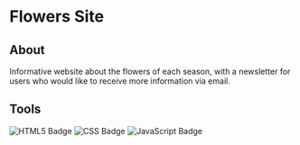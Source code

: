 <h1>Flowers Site </h1>
<h2>About</h2>
<p>Informative website about the flowers of each season, with a newsletter for users who would like to receive more information via email.</p>
<h2>Tools</h2>
<img src="https://img.shields.io/badge/html5-%23E34F26.svg?style=for-the-badge&logo=html5&logoColor=white" alt="HTML5 Badge">
<img src="https://img.shields.io/badge/css-%231572B6.svg?style=for-the-badge&logo=css3&logoColor=white" alt="CSS Badge">
<img src="https://img.shields.io/badge/javascript-%23F7DF1E.svg?style=for-the-badge&logo=javascript&logoColor=black" alt="JavaScript Badge">
